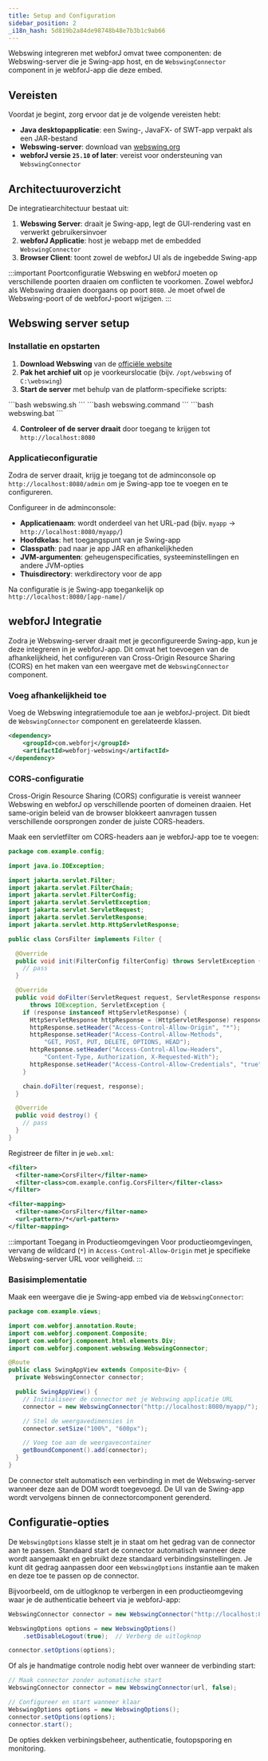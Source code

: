 ```yaml
---
title: Setup and Configuration
sidebar_position: 2
_i18n_hash: 5d819b2a84de98748b48e7b3b1c9ab66
---
```

Webswing integreren met webforJ omvat twee componenten: de Webswing-server die je Swing-app host, en de `WebswingConnector` component in je webforJ-app die deze embed.

## Vereisten

Voordat je begint, zorg ervoor dat je de volgende vereisten hebt:

- **Java desktopapplicatie**: een Swing-, JavaFX- of SWT-app verpakt als een JAR-bestand
- **Webswing-server**: download van [webswing.org](https://webswing.org)
- **webforJ versie `25.10` of later**: vereist voor ondersteuning van `WebswingConnector`

## Architectuuroverzicht

De integratiearchitectuur bestaat uit:

1. **Webswing Server**: draait je Swing-app, legt de GUI-rendering vast en verwerkt gebruikersinvoer
2. **webforJ Applicatie**: host je webapp met de embedded `WebswingConnector`
3. **Browser Client**: toont zowel de webforJ UI als de ingebedde Swing-app

:::important Poortconfiguratie
Webswing en webforJ moeten op verschillende poorten draaien om conflicten te voorkomen. Zowel webforJ als Webswing draaien doorgaans op poort `8080`. Je moet ofwel de Webswing-poort of de webforJ-poort wijzigen.
:::

## Webswing server setup

### Installatie en opstarten

1. **Download Webswing** van de [officiële website](https://www.webswing.org/en/downloads)
2. **Pak het archief uit** op je voorkeurslocatie (bijv. `/opt/webswing` of `C:\webswing`)
3. **Start de server** met behulp van de platform-specifieke scripts:

<Tabs>
      <TabItem value="Linux" label="Linux" default>
        ```bash
        webswing.sh
        ```
      </TabItem>
      <TabItem value="macOS" label="macOS">
        ```bash
        webswing.command
        ```
      </TabItem>
      <TabItem value="Windows" label="Windows">
        ```bash
        webswing.bat
        ```
      </TabItem>
</Tabs>

4. **Controleer of de server draait** door toegang te krijgen tot `http://localhost:8080`

### Applicatieconfiguratie

Zodra de server draait, krijg je toegang tot de adminconsole op `http://localhost:8080/admin` om je Swing-app toe te voegen en te configureren.

Configureer in de adminconsole:

- **Applicatienaam**: wordt onderdeel van het URL-pad (bijv. `myapp` → `http://localhost:8080/myapp/`)
- **Hoofdkelas**: het toegangspunt van je Swing-app
- **Classpath**: pad naar je app JAR en afhankelijkheden
- **JVM-argumenten**: geheugenspecificaties, systeeminstellingen en andere JVM-opties
- **Thuisdirectory**: werkdirectory voor de app

Na configuratie is je Swing-app toegankelijk op `http://localhost:8080/[app-name]/`

## webforJ Integratie

Zodra je Webswing-server draait met je geconfigureerde Swing-app, kun je deze integreren in je webforJ-app. Dit omvat het toevoegen van de afhankelijkheid, het configureren van Cross-Origin Resource Sharing (CORS) en het maken van een weergave met de `WebswingConnector` component.

### Voeg afhankelijkheid toe

Voeg de Webswing integratiemodule toe aan je webforJ-project. Dit biedt de `WebswingConnector` component en gerelateerde klassen.

```xml
<dependency>
    <groupId>com.webforj</groupId>
    <artifactId>webforj-webswing</artifactId>
</dependency>
```

### CORS-configuratie

Cross-Origin Resource Sharing (CORS) configuratie is vereist wanneer Webswing en webforJ op verschillende poorten of domeinen draaien. Het same-origin beleid van de browser blokkeert aanvragen tussen verschillende oorsprongen zonder de juiste CORS-headers.

Maak een servletfilter om CORS-headers aan je webforJ-app toe te voegen:

```java title="CorsFilter.java"
package com.example.config;

import java.io.IOException;

import jakarta.servlet.Filter;
import jakarta.servlet.FilterChain;
import jakarta.servlet.FilterConfig;
import jakarta.servlet.ServletException;
import jakarta.servlet.ServletRequest;
import jakarta.servlet.ServletResponse;
import jakarta.servlet.http.HttpServletResponse;

public class CorsFilter implements Filter {

  @Override
  public void init(FilterConfig filterConfig) throws ServletException {
    // pass
  }

  @Override
  public void doFilter(ServletRequest request, ServletResponse response, FilterChain chain)
      throws IOException, ServletException {
    if (response instanceof HttpServletResponse) {
      HttpServletResponse httpResponse = (HttpServletResponse) response;
      httpResponse.setHeader("Access-Control-Allow-Origin", "*");
      httpResponse.setHeader("Access-Control-Allow-Methods",
          "GET, POST, PUT, DELETE, OPTIONS, HEAD");
      httpResponse.setHeader("Access-Control-Allow-Headers",
          "Content-Type, Authorization, X-Requested-With");
      httpResponse.setHeader("Access-Control-Allow-Credentials", "true");
    }

    chain.doFilter(request, response);
  }

  @Override
  public void destroy() {
    // pass
  }
}
```

Registreer de filter in je `web.xml`:

```xml
<filter>
  <filter-name>CorsFilter</filter-name>
  <filter-class>com.example.config.CorsFilter</filter-class>
</filter>

<filter-mapping>
  <filter-name>CorsFilter</filter-name>
  <url-pattern>/*</url-pattern>
</filter-mapping>
```

:::important Toegang in Productieomgevingen
Voor productieomgevingen, vervang de wildcard (`*`) in `Access-Control-Allow-Origin` met je specifieke Webswing-server URL voor veiligheid.
:::

### Basisimplementatie

Maak een weergave die je Swing-app embed via de `WebswingConnector`:

```java title="SwingAppView.java"
package com.example.views;

import com.webforj.annotation.Route;
import com.webforj.component.Composite;
import com.webforj.component.html.elements.Div;
import com.webforj.component.webswing.WebswingConnector;

@Route
public class SwingAppView extends Composite<Div> {
  private WebswingConnector connector;

  public SwingAppView() {
    // Initialiseer de connector met je Webswing applicatie URL
    connector = new WebswingConnector("http://localhost:8080/myapp/");

    // Stel de weergavedimensies in
    connector.setSize("100%", "600px");

    // Voeg toe aan de weergavecontainer
    getBoundComponent().add(connector);
  }
}
```

De connector stelt automatisch een verbinding in met de Webswing-server wanneer deze aan de DOM wordt toegevoegd. De UI van de Swing-app wordt vervolgens binnen de connectorcomponent gerenderd.

## Configuratie-opties

De `WebswingOptions` klasse stelt je in staat om het gedrag van de connector aan te passen. Standaard start de connector automatisch wanneer deze wordt aangemaakt en gebruikt deze standaard verbindingsinstellingen. Je kunt dit gedrag aanpassen door een `WebswingOptions` instantie aan te maken en deze toe te passen op de connector.

Bijvoorbeeld, om de uitlogknop te verbergen in een productieomgeving waar je de authenticatie beheert via je webforJ-app:

```java
WebswingConnector connector = new WebswingConnector("http://localhost:8080/myapp/");

WebswingOptions options = new WebswingOptions()
    .setDisableLogout(true);  // Verberg de uitlogknop

connector.setOptions(options);
```

Of als je handmatige controle nodig hebt over wanneer de verbinding start:

```java
// Maak connector zonder automatische start
WebswingConnector connector = new WebswingConnector(url, false);

// Configureer en start wanneer klaar
WebswingOptions options = new WebswingOptions();
connector.setOptions(options);
connector.start();
```

De opties dekken verbiningsbeheer, authenticatie, foutopsporing en monitoring.
